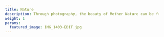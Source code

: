 ```yaml
---
title: Nature
description: Through photography, the beauty of Mother Nature can be frozen in time. This category celebrates the magic of our planet and beyond — from the immensity of the great outdoors, to miraculous moments in your own backyard.
weight: 1
params:
  featured_image: IMG_1403-EDIT.jpg
---
```

